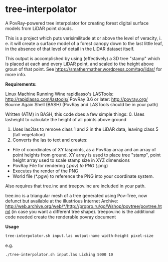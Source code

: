 tree-interpolator
=================

A PovRay-powered tree interpolator for creating forest digital surface models from LiDAR point clouds.

This is a project which puts verisimilitude at or above the level of veracity, i. e. it will create a surface model of a forest canopy down to the last little leaf, in the absence of that level of detail in the LiDAR dataset itself.

This output is accomplished by using (effectively) a 3D tree "stamp" which is placed at each and every LiDAR point, and scaled to the height above groun of that point.  See https://smathermather.wordpress.com/tag/lidar/ for more info.

**Requirements:**

Linux Machine Running Wine
rapidlasso's LASTools: http://rapidlasso.com/lastools/
PovRay 3.6 or later: http://povray.org/
Bourne Again Shell (BASH)
(PovRay and LASTools should be in your path)

Written (ATM) in BASH, this code does a few simple things:
0. Uses lasheight to calculate the height of all points above ground
1. Uses las2las to remove class 1 and 2 in the LiDAR data, leaving class 5 (tall vegetation)
2. Converts the las to text and creates:
  * File of coordinates of XY laspoints, as a PovRay array and an array of point heights from ground.  XY array is used to place tree "stamp", point height array used to scale stamp size in XYZ dimensions
  * PovRay File for rendering (*.pov) to PNG (*.png)
  * Executes the render of the PNG
  * World file (*.pgw) to reference the PNG into your coordinate system.

Also requires that tree.inc and treepov.inc are included in your path.

tree.inc is a triangular mesh of a tree generated using Pov-Tree, now defunct but available at the illustrious Internet Archive: http://web.archive.org/web/*/http://propro.ru/go/Wshop/povtree/povtree.html (in case you want a different tree shape).
treepov.inc is the additional code needed create the renderable povray document

**Usage**
```BASH
tree-interpolator.sh input.las output-name width-height pixel-size
```
e.g.
```BASH
./tree-interpolator.sh input.las Licking 5000 10 
```

